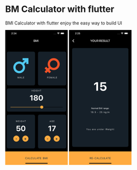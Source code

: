 # BM Calculator with flutter

BMI Calculator with flutter enjoy the easy way to build UI

<img src="https://raw.githubusercontent.com/saizonou/BMI-Calculator-with-flutter/master/screen_1.png" width="200">
<img src="https://raw.githubusercontent.com/saizonou/BMI-Calculator-with-flutter/master/screen_2.png" width="200">


